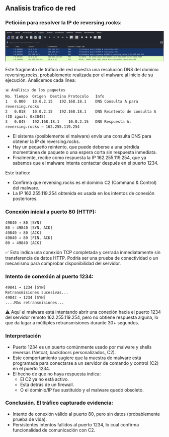 
## Analisis trafico de red 

### Petición para resolver la IP de reversing.rocks:

![](capturas/wireshark-lab2.1.png)

Este fragmento de tráfico de red muestra una resolución DNS del dominio reversing.rocks, probablemente realizada por el malware al inicio de su ejecución. Analicemos cada línea:
```
📊 Análisis de los paquetes
No.	Tiempo	Origen	Destino	Protocolo	Info
1	0.000	10.0.2.15	192.168.18.1	DNS	Consulta A para reversing.rocks
2	0.018	10.0.2.15	192.168.18.1	DNS	Reintento de consulta A (ID igual: 0x3045)
3	0.045	192.168.18.1	10.0.2.15	DNS	Respuesta A: reversing.rocks → 162.255.119.254
```
- El sistema (posiblemente el malware) envía una consulta DNS para obtener la IP de reversing.rocks.
- Hay un pequeño reintento, que puede deberse a una pérdida momentánea de paquete o una espera corta sin respuesta inmediata.
- Finalmente, recibe como respuesta la IP 162.255.119.254, que ya sabemos que el malware intenta contactar después en el puerto 1234.



Este tráfico:
- Confirma que reversing.rocks es el dominio C2 (Command & Control) del malware.
- La IP 162.255.119.254 obtenida es usada en los intentos de conexión posteriores.




### Conexión inicial a puerto 80 (HTTP):
```
49840 → 80 [SYN]
80 → 49840 [SYN, ACK]
49840 → 80 [ACK]
49840 → 80 [FIN, ACK]
80 → 49840 [ACK]
```
✅ Esto indica una conexión TCP completada y cerrada inmediatamente sin transferencia de datos HTTP. Podría ser una prueba de conectividad o un mecanismo para comprobar disponibilidad del servidor.

### Intento de conexión al puerto 1234:
```
49841 → 1234 [SYN]
Retransmisiones sucesivas...
49842 → 1234 [SYN]
....Más retransmisiones...
```

⚠️ Aquí el malware está intentando abrir una conexión hacia el puerto 1234 del servidor remoto 162.255.119.254, pero no obtiene respuesta alguna, lo que da lugar a múltiples retransmisiones durante 30+ segundos.

### Interpretación
- Puerto 1234 es un puerto comúnmente usado por malware y shells reversas (Netcat, backdoors personalizados, C2).
- Este comportamiento sugiere que la muestra de malware está programada para conectarse a un servidor de comando y control (C2) en el puerto 1234.
- El hecho de que no haya respuesta indica:
    - El C2 ya no está activo.
    - Está detrás de un firewall.
    - O el dominio/IP fue sustituido y el malware quedó obsoleto.


### Conclusión. El tráfico capturado evidencia:
- Intento de conexión válido al puerto 80, pero sin datos (probablemente prueba de vida).
- Persistentes intentos fallidos al puerto 1234, lo cual confirma funcionalidad de comunicación con C2.
